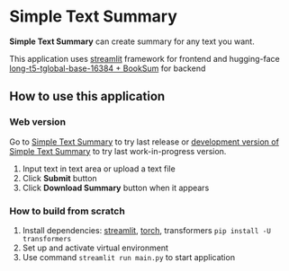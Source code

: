 # Simple Text Summary

**Simple Text Summary** can create summary for any text you want.

This application uses [streamlit](https://streamlit.io) framework for frontend and hugging-face
[long-t5-tglobal-base-16384 + BookSum](https://huggingface.co/pszemraj/long-t5-tglobal-base-16384-book-summary)
for backend

## How to use this application

### Web version

Go to [Simple Text Summary](https://simple-text-summary.streamlit.app/) to try last release or
[development version of Simple Text Summary](https://wip-simple-text-summary.streamlit.app/) to try last work-in-progress version.

1. Input text in text area or upload a text file
2. Click **Submit** button
3. Click **Download Summary** button when it appears

### How to build from scratch

1. Install dependencies: [streamlit](https://docs.streamlit.io/library/get-started/installation),
[torch](https://pytorch.org/get-started/locally/), transformers ```pip install -U transformers```
2. Set up and activate virtual environment
3. Use command ```streamlit run main.py``` to start application